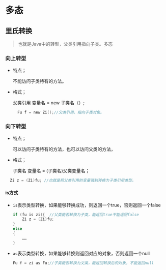 # 多态

## 里氏转换

> 也就是Java中的转型，父类引用指向子类。多态

### 向上转型

- 特点；

  不能访问子类特有的方法。

- 格式；

  父类引用 变量名 = new 子类名（）;

  ```c
    Fu f = new Zi();//父类引用，指向子类对象。
  ```

### 向下转型

- 特点；

  可以访问子类特有的方法，也可以访问父类的方法，

- 格式；

  子类名 变量名 = (子类名)父类变量名；

```c
  Zi z = (Zi)fu; //也就是把父类引用的变量强制转换为子类引用类型。
```

#### is方式

- `is`表示类型转换，如果能够转换成功，则返回一个true，否则返回一个false

  ```c
  if (fu is zi){  //父类能否转换为子类，能返回true不能返回false
      Zi z = (Zi)fu;
  }
  else
  {
      ……
  }
  ```

- `as`表示类型转换，如果能够转换则返回对应的对象，否则返回一个null

  ```c
  Fu f = zi as Fu;//子类能否转换为父类，能返回转换后的对象，不能返回null
  ```

